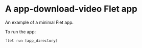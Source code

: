# A app-download-video Flet app

An example of a minimal Flet app.

To run the app:

```
flet run [app_directory]
```